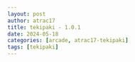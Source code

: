 ```yaml
---
layout: post
author: atrac17
title: tekipaki - 1.0.1
date: 2024-05-18
categories: [arcade, atrac17-tekipaki]
tags: [tekipaki]
---
```


